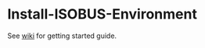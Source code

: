# Install-ISOBUS-Environment

See [wiki](https://github.com/Meisterschulen-am-Ostbahnhof-Munchen/Install-ISOBUS-Environment/wiki) for getting started guide.
